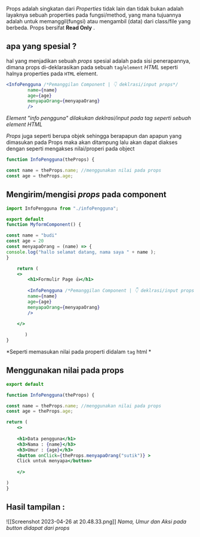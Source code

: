 Props adalah singkatan dari *Properties* tidak lain dan tidak bukan adalah layaknya sebuah properties pada fungsi/method, yang mana tujuannya adalah untuk memanggil(fungsi) atau mengambil (data) dari class/file yang berbeda.
Props bersifat **Read Only** .

## apa yang spesial ?

hal yang menjadikan sebuah *props* spesial adalah pada sisi penerapannya, dimana props di-deklarasikan pada sebuah `tag`/`element` *HTML* seperti halnya properties pada `HTML` element.
```jsx
<InfoPengguna /*Pemanggilan Component | 👇 deklrasi/input props*/
		name={name}
		age={age}
		menyapaOrang={menyapaOrang}
		/>
```
*Element "info pengguna" dilakukan deklrasi/input pada tag seperti sebuah element HTML*

*Props* juga seperti berupa objek sehingga berapapun dan apapun yang dimasukan pada Props maka akan ditampung lalu akan dapat diakses dengan seperti mengakses nilai/properi pada object
```jsx
function InfoPengguna(theProps) {

const name = theProps.name; //menggunakan nilai pada props
const age = theProps.age;
```

## Mengirim/mengisi *props* pada component 

```jsx
import InfoPengguna from "./infoPengguna";

export default
function MyformComponent() {

const name = "budi"
const age = 20
const menyapaOrang = (name) => {
console.log("hallo selamat datang, nama saya " + name );
}

	return (
	<>
		<h1>Formulir Page 👍</h1>
		
		<InfoPengguna /*Pemanggilan Component | 👇 deklrasi/input props*/
		name={name}
		age={age}
		menyapaOrang={menyapaOrang}
		/>
	
	</>

	   )
}
```
*Seperti memasukan nilai pada properti didalam `tag` html   *

## Menggunakan nilai pada props

```jsx
export default

function InfoPengguna(theProps) {

const name = theProps.name; //menggunakan nilai pada props
const age = theProps.age;

return (
	<>
	
	<h1>Data pengguna</h1>
	<h3>Nama : {name}</h3>
	<h3>Umur : {age}</h3>
	<button onClick={theProps.menyapaOrang("sutik")} >
	Click untuk menyapa</button>
	
	</>

)
}
```

## Hasil tampilan :
![[Screenshot 2023-04-26 at 20.48.33.png]]
*Nama, Umur dan Aksi pada button didapat dari props*

